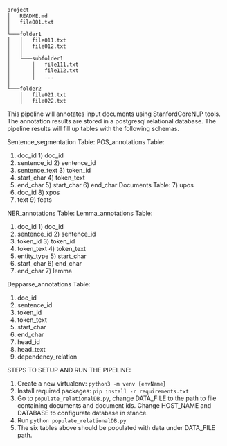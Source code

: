 
```
project
│   README.md
│   file001.txt    
│
└───folder1
│   │   file011.txt
│   │   file012.txt
│   │
│   └───subfolder1
│       │   file111.txt
│       │   file112.txt
│       │   ...
│   
└───folder2
    │   file021.txt
    │   file022.txt
```
This pipeline will annotates input documents using StanfordCoreNLP tools. The annotation results are stored in a postgresql relational database. The pipeline results will fill up tables with the following schemas.

Sentence_segmentation Table:        POS_annotations Table:
1)	doc_id                          1)	doc_id
2)	sentence_id                     2)	sentence_id 
3)	sentence_text                   3)	token_id
4)	start_char                      4)	token_text
5)	end_char                        5)	start_char
                                    6)	end_char
Documents Table:                    7)	upos
1)	doc_id                          8)	xpos 
2)	text                            9)	feats                           
                                   
NER_annotations Table:              Lemma_annotations Table:
1)	doc_id                          1)	doc_id
2)	sentence_id                     2)	sentence_id 
3)	token_id                        3)	token_id
4)	token_text                      4)	token_text
5)	entity_type                     5)	start_char
6)	start_char                      6)	end_char
7)	end_char                        7)	lemma

Depparse_annotations Table:
1)	doc_id
2)	sentence_id 
3)	token_id
4)	token_text
5)	start_char
6)	end_char
7)	head_id
8)	head_text
9)	dependency_relation

STEPS TO SETUP AND RUN THE PIPELINE:
1. Create a new virtualenv: `python3 -m venv {envName}`
2. Install required packages: `pip install -r requirements.txt`
3. Go to `populate_relationalDB.py`, change DATA_FILE to the path to file containing documents and document ids. Change HOST_NAME and DATABASE to configurate database in stance.
4. Run `python populate_relationalDB.py` 
5. The six tables above should be populated with data under DATA_FILE path.





